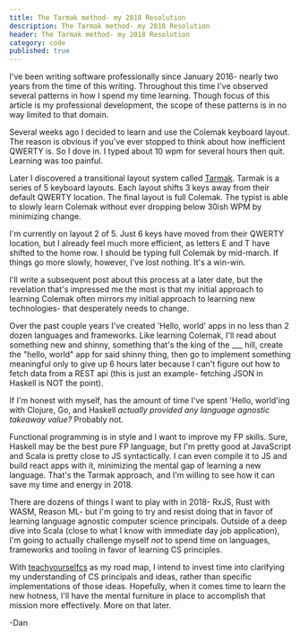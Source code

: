 ```yaml
---
title: The Tarmak method- my 2018 Resolution
description: The Tarmak method- my 2018 Resolution
header: The Tarmak method- my 2018 Resolution
category: code
published: true
---
```

I've been writing software professionally since January 2016- nearly two years from the time of this writing. Throughout this time I've observed several patterns in how I spend my time learning. Though focus of this article is my professional development, the scope of these patterns is in no way limited to that domain.

Several weeks ago I decided to learn and use the Colemak keyboard layout. The reason is obvious if you've ever stopped to think about how inefficient QWERTY is. So I dove in. I typed about 10 wpm for several hours then quit. Learning was too painful.

Later I discovered a transitional layout system called [Tarmak](https://forum.colemak.com/topic/1858-learn-colemak-in-steps-with-the-tarmak-layouts/). Tarmak is a series of 5 keyboard layouts. Each layout shifts 3 keys away from their default QWERTY location. The final layout is full Colemak. The typist is able to slowly learn Colemak without ever dropping below 30ish WPM by minimizing change.

I'm currently on layout 2 of 5. Just 6 keys have moved from their QWERTY location, but I already feel much more efficient, as letters E and T have shifted to the home row. I should be typing full Colemak by mid-march. If things go more slowly, however, I've lost nothing. It's a win-win.

I'll write a subsequent post about this process at a later date, but the revelation that's impressed me the most is that my initial approach to learning Colemak often mirrors my initial approach to learning new technologies- that desperately needs to change.

Over the past couple years I've created 'Hello, world' apps in no less than 2 dozen languages and frameworks. Like learning Colemak, I'll read about something new and shinny, something that's the king of the ___ hill, create the "hello, world" app for said shinny thing, then go to implement something meaningful only to give up 6 hours later because I can't figure out how to fetch data from a REST api (this is just an example- fetching JSON in Haskell is NOT the point).

If I'm honest with myself, has the amount of time I've spent 'Hello, world'ing with Clojure, Go, and Haskell _actually provided any language agnostic takeaway value?_
Probably not.

Functional programming is in style and I want to improve my FP skills.
Sure, Haskell may be the best pure FP language, but I'm pretty good at JavaScript and Scala is pretty close to JS syntactically. I can even compile it to JS and build react apps with it, minimizing the mental gap of learning a new language. That's the Tarmak approach, and I'm willing to see how it can save my time and energy in 2018.

There are dozens of things I want to play with in 2018- RxJS, Rust with WASM, Reason ML- but I'm going to try and resist doing that in favor of learning language agnostic computer science principals. Outside of a deep dive into Scala (close to what I know with immediate day job application), I'm going to actually challenge myself _not_ to spend time on languages, frameworks and tooling in favor of learning CS principles.

With [teachyourselfcs](https://teachyourselfcs.com/) as my road map, I intend to invest time into clarifying my understanding of CS principals and ideas, rather than specific implementations of those ideas. Hopefully, when it comes time to learn the new hotness, I'll have the mental furniture in place to accomplish that mission more effectively. More on that later.

-Dan



